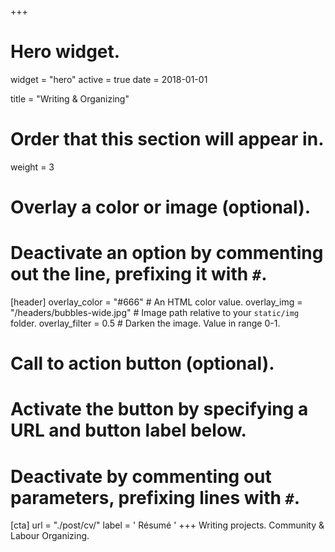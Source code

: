 +++
# Hero widget.
widget = "hero"
active = true
date = 2018-01-01

title = "Writing & Organizing"

# Order that this section will appear in.
weight = 3

# Overlay a color or image (optional).
#   Deactivate an option by commenting out the line, prefixing it with `#`.
[header]
  overlay_color = "#666"  # An HTML color value.
  overlay_img = "/headers/bubbles-wide.jpg"  # Image path relative to your `static/img` folder.
  overlay_filter = 0.5  # Darken the image. Value in range 0-1.

# Call to action button (optional).
#   Activate the button by specifying a URL and button label below.
#   Deactivate by commenting out parameters, prefixing lines with `#`.
[cta]
  url = "./post/cv/"
  label = '<i class="fa fa-file-o"></i> Résumé ' 
+++
Writing projects. Community & Labour Organizing.
<br>
